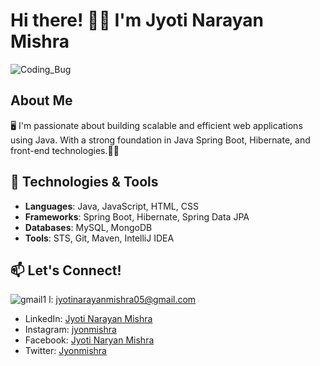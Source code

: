 # Hi there! 🙋‍♂️ I'm Jyoti Narayan Mishra

![Coding_Bug](https://github.com/Jyonmishra750/Jyonmishra750/assets/135500427/fa1bdd26-2357-466b-bf2c-f10f9971fcb4)

## About Me
🖥 I'm passionate about building scalable and efficient web applications using Java. With a strong foundation in Java Spring Boot, Hibernate, and front-end technologies.👨‍💻

## 🔧 Technologies & Tools

- **Languages**: Java, JavaScript, HTML, CSS
- **Frameworks**: Spring Boot, Hibernate, Spring Data JPA
- **Databases**: MySQL, MongoDB
- **Tools**: STS, Git, Maven, IntelliJ IDEA
## 📫 Let's Connect!
![gmail1](https://github.com/Jyonmishra750/Jyonmishra750/assets/135500427/8d98ae66-a161-415a-a81d-83312ce400c6)
l: jyotinarayanmishra05@gmail.com 
- LinkedIn: [Jyoti Narayan Mishra](https://www.linkedin.com/in/jyoti-narayan-mishra)
- Instagram: [jyonmishra](https://www.instagram.com/jyonmishra)
- Facebook: [Jyoti Naryan Mishra](https://www.facebook.com/jyotinarayan.bubun.9)
- Twitter: [Jyonmishra](https://twitter.com/Jyonmishra)
